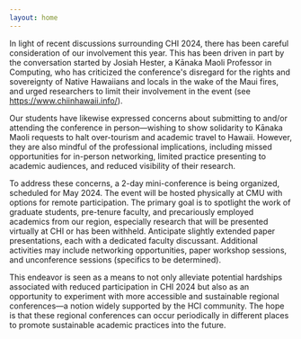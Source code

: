 ```yaml
---
layout: home
---
```


In light of recent discussions surrounding CHI 2024, there has been careful consideration of our involvement this year. This has been driven in part by the conversation started by Josiah Hester, a Kānaka Maoli Professor in Computing, who has criticized the conference's disregard for the rights and sovereignty of Native Hawaiians and locals in the wake of the Maui fires, and urged researchers to limit their involvement in the event (see https://www.chiinhawaii.info/). 

Our students have likewise expressed concerns about submitting to and/or attending the conference in person—wishing to show solidarity to Kānaka Maoli requests to halt over-tourism and academic travel to Hawaii. However, they are also mindful of the professional implications, including missed opportunities for in-person networking, limited practice presenting to academic audiences, and reduced visibility of their research.

To address these concerns, a 2-day mini-conference is being organized, scheduled for May 2024. The event will be hosted physically at CMU with options for remote participation. The primary goal is to spotlight the work of graduate students, pre-tenure faculty, and precariously employed academics from our region, especially research that will be presented virtually at CHI or has been withheld. Anticipate slightly extended paper presentations, each with a dedicated faculty discussant. Additional activities may include networking opportunities, paper workshop sessions, and unconference sessions (specifics to be determined).

This endeavor is seen as a means to not only alleviate potential hardships associated with reduced participation in CHI 2024 but also as an opportunity to experiment with more accessible and sustainable regional conferences—a notion widely supported by the HCI community. The hope is that these regional conferences can occur periodically in different places to promote sustainable academic practices into the future.
